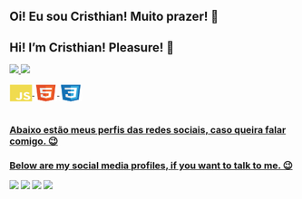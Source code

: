 ## Oi! Eu sou Cristhian! Muito prazer! 😬
## Hi! I’m Cristhian! Pleasure! 😬

 <div>
   <a href="https://github.com/KrisKinze">
   <img height="180em" src="https://github-readme-stats.vercel.app/api?username=KrisKinze&show_icons=true&theme=colbalt&include_all_commits=true&count_private=true"/>
   <img height="180em" src="https://github-readme-stats.vercel.app/api/top-langs/?username=KrisKinze&layout=compact&langs_count=6&theme=cobalt"/>
</div>
    
<div style="display: inline_block"><br>
  <img align="center" alt="Js" height="30" width="40" src="https://raw.githubusercontent.com/devicons/devicon/master/icons/javascript/javascript-plain.svg">
  <img align="center" alt="HTML" height="30" width="40" src="https://raw.githubusercontent.com/devicons/devicon/master/icons/html5/html5-original.svg">
  <img align="center" alt="CSS" height="30" width="40" src="https://raw.githubusercontent.com/devicons/devicon/master/icons/css3/css3-original.svg">
</div>
 
<br>
 
### Abaixo estão meus perfis das redes sociais, caso queira falar comigo. 😉
### Below are my social media profiles, if you want to talk to me. 😉 

<div> 
  <a href="https://www.youtube.com/@KrisKinze" target="_blank"><img src="https://img.shields.io/badge/YouTube-FF0000?style=for-the-badge&logo=youtube&logoColor=white" target="_blank"></a>
  <a href="https://instagram.com/KrisKinze" target="_blank"><img src="https://img.shields.io/badge/-Instagram-%23E4405F?style=for-the-badge&logo=instagram&logoColor=white" target="_blank"></a>
  <a href = "mailto:campelo.cfc@gmail.com"><img src="https://img.shields.io/badge/-Gmail-%23333?style=for-the-badge&logo=gmail&logoColor=white" target="_blank"></a>
  <a href="https://www.linkedin.com/in/cristhian-campelo-6467162ab/" target="_blank"><img src="https://img.shields.io/badge/-LinkedIn-%230077B5?style=for-the-badge&logo=linkedin&logoColor=white" target="_blank"></a>
</div>


<!--
**KrisKinze/KrisKinze** is a ✨ _special_ ✨ repository because its `README.md` (this file) appears on your GitHub profile.

Here are some ideas to get you started:

- 🔭 I’m currently working on ...
- 🌱 I’m currently learning ...
- 👯 I’m looking to collaborate on ...
- 🤔 I’m looking for help with ...
- 💬 Ask me about ...
- 📫 How to reach me: ...
- 😄 Pronouns: ...
- ⚡ Fun fact: ...
-->
